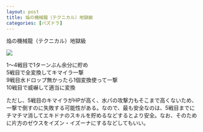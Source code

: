 ```yaml
---
layout: post
title: 焔の機械龍（テクニカル）地獄級
categories: [パズドラ]
---
```


焔の機械龍（テクニカル）地獄級

<!--more-->

![](http://cdn.dropmark.com/2008/3e9f7836a89d7a3b204b3866e6ce73b2612654a6/107.png)

1〜4戦目で1ターンぶん余分に貯め  
5戦目で全変換してキマイラ一撃  
9戦目水ドロップ無かったら1個変換使って一撃  
10戦目で威嚇して適当に変換

ただし、5戦目のキマイラがHPが高く、水パの攻撃力もそこまで高くないため、一撃で倒すのに失敗する可能性がある。なので、最も安全なのは、5戦目までにチマチマ消してエキドナのスキルを貯めるなどするとより安全。なお、そのために片方のゼウスをイズン・イズーナにするなどしてもいい。

